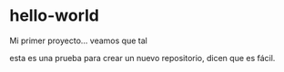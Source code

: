 # hello-world
Mi primer proyecto... veamos que tal

esta es una prueba para crear un nuevo repositorio, dicen que es fácil.
